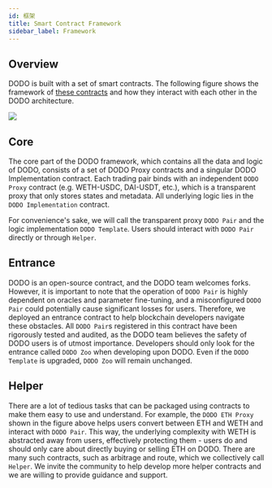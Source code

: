 ```yaml
---
id: 框架
title: Smart Contract Framework
sidebar_label: Framework
---
```


## Overview

DODO is built with a set of smart contracts. The following figure shows the framework of [these contracts](https://github.com/DODOEX/dodo-smart-contract) and how they interact with each other in the DODO architecture.

![](https://dodoex.github.io/docs/img/dodo_framework.jpeg)

## Core

The core part of the DODO framework, which contains all the data and logic of DODO, consists of a set of DODO Proxy contracts and a singular DODO Implementation contract. Each trading pair binds with an independent `DODO Proxy` contract (e.g. WETH-USDC, DAI-USDT, etc.), which is a transparent proxy that only stores states and metadata. All underlying logic lies in the `DODO Implementation` contract.

For convenience's sake, we will call the transparent proxy `DODO Pair` and the logic implementation `DODO Template`. Users should interact with `DODO Pair` directly or through `Helper`.

## Entrance

DODO is an open-source contract, and the DODO team welcomes forks. However, it is important to note that the operation of `DODO Pair` is highly dependent on oracles and parameter fine-tuning, and a misconfigured `DODO Pair` could potentially cause significant losses for users. Therefore, we deployed an entrance contract to help blockchain developers navigate these obstacles. All `DODO Pair`s registered in this contract have been rigorously tested and audited, as the DODO team believes the safety of DODO users is of utmost importance. Developers should only look for the entrance called `DODO Zoo` when developing upon DODO. Even if the `DODO Template` is upgraded, `DODO Zoo` will remain unchanged.

## Helper

There are a lot of tedious tasks that can be packaged using contracts to make them easy to use and understand. For example, the `DODO ETH Proxy` shown in the figure above helps users convert between ETH and WETH and interact with `DODO Pair`. This way, the underlying complexity with WETH is abstracted away from users, effectively protecting them - users do and should only care about directly buying or selling ETH on DODO. There are many such contracts, such as arbitrage and route, which we collectively call `Helper`. We invite the community to help develop more helper contracts and we are willing to provide guidance and support.
